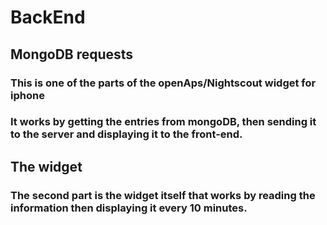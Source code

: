 # BackEnd

## MongoDB requests

### This is one of the parts of the openAps/Nightscout widget for iphone

### It works by getting the entries from mongoDB, then sending it to the server and displaying it to the front-end.

## The widget

### The second part is the widget itself that works by reading the information then displaying it every 10 minutes.